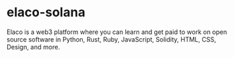 # elaco-solana
Elaco is a web3 platform where you can learn and  get paid to work on open source software in Python, Rust, Ruby, JavaScript, Solidity, HTML, CSS, Design, and more.
